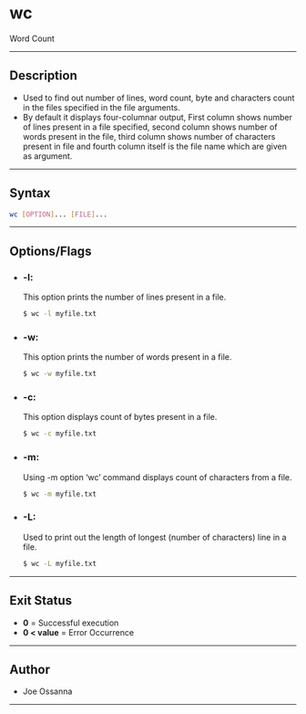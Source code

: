 # wc
Word Count

---

## Description
- Used to find out number of lines, word count, byte and characters count in the files specified in the file arguments.
- By default it displays four-columnar output, First column shows number of lines present in a file specified, second column shows number of words present in the file, third column shows number of characters present in file and fourth column itself is the file name which are given as argument.

---

## Syntax
```bash
wc [OPTION]... [FILE]...
```

---

## Options/Flags
- ### -l: 
  This option prints the number of lines present in a file.
    ```bash
    $ wc -l myfile.txt 
    ```   
- ### -w: 
  This option prints the number of words present in a file. 
    ```bash
    $ wc -w myfile.txt
    ```
- ### -c: 
  This option displays count of bytes present in a file.
    ```bash
    $ wc -c myfile.txt
    ```
- ###  -m: 
  Using -m option ‘wc’ command displays count of characters from a file.
    ```bash
    $ wc -m myfile.txt
    ```
- ###  -L: 
  Used to print out the length of longest (number of characters) line in a file.
    ```bash
    $ wc -L myfile.txt
    ```
---

## Exit Status 
- **0** = Successful execution
- **0 < value** = Error Occurrence

---

## Author
- Joe Ossanna

---